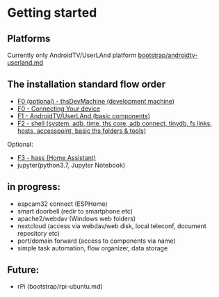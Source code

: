 # Getting started

## Platforms
Currently only AndroidTV/UserLAnd platform [bootstrap/androidtv-userland.md](bootstrap/androidtv-userland.md) 

## The installation standard flow order
- [F0 (optional) - thsDevMachine (development machine)](bootstrap-dev/shell.md)
- [F0 - Connecting Your device](bootstrap/device-connection.md)
- [F1 - AndroidTV/UserLAnd (basic components)](bootstrap/androidtv-userland.md)<!-- https://www.youtube.com/watch?v=SiihcFD1fGI -->
- [F2 - shell (system, adb, time, ths core, adb connect, tinydb, fs links, hosts, accesspoint, basic ths folders & tools)](bootstrap/shell.md)<!-- https://www.youtube.com/watch?v=O-TR90wMyCI -->

Optional:
- [F3 - hass (Home Assistant)](https://www.youtube.com/watch?v=QeBshrCm0Bs)
- jupyter(python3.7, Jupyter Notebook)

## in progress:
- espcam32 connect (ESPHome)
- smart doorbell (redir to smartphone etc)
- apache2/webdav (Windows web folders)
- nextcloud (access via webdav/web disk, local teleconf, document repository etc)
- port/domain forward (access to components via name)
- simple task automation, flow organizer, data storage




## Future:
- rPi (bootstrap/rpi-ubuntu.md)

